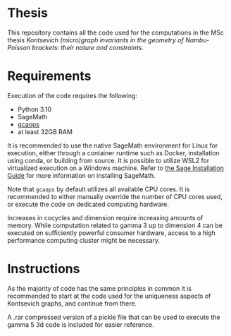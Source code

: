 # Thesis
This repository contains all the code used for the computations in the MSc thesis *Kontsevich (micro)graph invariants in the geometry of Nambu-Poisson brackets: their nature and constraints*. 

# Requirements
Execution of the code requires the following:
- Python 3.10
- SageMath
- [gcaops](https://github.com/rburing/gcaops)
- at least 32GB RAM

It is recommended to use the native SageMath environment for Linux for execution, either through a container runtime such as Docker, installation using conda, or building from source. It is possible to utilize WSL2 for virtualized execution on a Windows machine. Refer to [the Sage Installation Guide](https://doc.sagemath.org/html/en/installation/index.html) for more information on installing SageMath.

Note that `gcaops` by default utilizes all available CPU cores. It is recommended to either manually override the number of CPU cores used, or execute the code on dedicated computing hardware.

Increases in cocycles and dimension require increasing amounts of memory. While computation related to gamma 3 up to dimension 4 can be executed on sufficiently powerful consumer hardware, access to a high performance computing cluster might be necessary.

# Instructions
As the majority of code has the same principles in common it is recommended to start at the code used for the uniqueness aspects of Kontsevich graphs, and continue from there.

A .rar compressed version of a pickle file that can be used to execute the gamma 5 3d code is included for easier reference.
